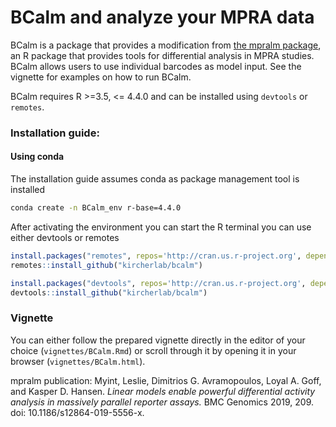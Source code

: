 # BCalm and analyze your MPRA data

BCalm is a package that provides a modification from [the mpralm package](https://github.com/hansenlab/mpra/tree/master), an R package that provides tools for differential analysis in MPRA studies.
BCalm allows users to use individual barcodes as model input.
See the vignette for examples on how to run BCalm.

BCalm requires R >=3.5, <= 4.4.0 and can be installed using `devtools` or `remotes`.

### Installation guide:

#### Using conda
The installation guide assumes conda as package management tool is installed

```bash
conda create -n BCalm_env r-base=4.4.0
```
After activating the environment you can start the R terminal you can use either devtools or remotes

```R
install.packages("remotes", repos='http://cran.us.r-project.org', dependencies=TRUE)
remotes::install_github("kircherlab/bcalm")
```

```R
install.packages("devtools", repos='http://cran.us.r-project.org', dependencies=TRUE)
devtools::install_github("kircherlab/bcalm")
```
### Vignette
You can either follow the prepared vignette directly in the editor of your choice (`vignettes/BCalm.Rmd`) or scroll through it by opening it in your browser (`vignettes/BCalm.html`).


mpralm publication:
Myint, Leslie, Dimitrios G. Avramopoulos, Loyal A. Goff, and Kasper D. Hansen. *Linear models enable powerful differential activity analysis in massively parallel reporter assays.* BMC Genomics 2019, 209. doi: 10.1186/s12864-019-5556-x.
